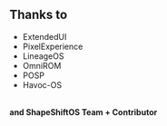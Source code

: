 ## Thanks to
- ExtendedUI
- PixelExperience
- LineageOS
- OmniROM
- POSP
- Havoc-OS

**<br>and ShapeShiftOS Team + Contributor**
